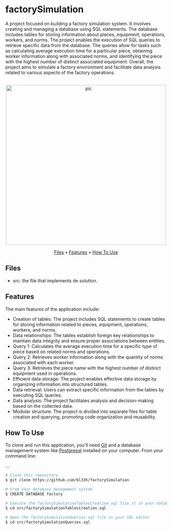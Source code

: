 # factorySimulation
A project focused on building a factory simulation system. It involves creating and managing a database using SQL statements. The database includes tables for storing information about pieces, equipment, operations, workers, and norms. The project enables the execution of SQL queries to retrieve specific data from the database. The queries allow for tasks such as calculating average execution time for a particular piece, obtaining worker information along with associated norms, and identifying the piece with the highest number of distinct associated equipment. Overall, the project aims to simulate a factory environment and facilitate data analysis related to various aspects of the factory operations.

<p align="center">
  <br>
  <img src="https://i.pinimg.com/originals/90/c2/bd/90c2bd3350b9804f8e12b5a35b304e58.gif" alt="pic" width="500">
  <br>
</p>
<p align="center" >
  <a href="#Files">Files</a> •
  <a href="#Features">Features</a> •
  <a href="#how-to-use">How To Use</a> 
</p>

## Files

- src: the file that implements de solution.

## Features
The main features of the application include:
- Creation of tables: The project includes SQL statements to create tables for storing information related to pieces, equipment, operations, workers, and norms.
- Data relationships: The tables establish foreign key relationships to maintain data integrity and ensure proper associations between entities.
- Query 1: Calculates the average execution time for a specific type of piece based on related norms and operations.
- Query 2: Retrieves worker information along with the quantity of norms associated with each worker.
- Query 3: Retrieves the piece name with the highest number of distinct equipment used in operations.
- Efficient data storage: The project enables effective data storage by organizing information into structured tables.
- Data retrieval: Users can extract specific information from the tables by executing SQL queries.
- Data analysis: The project facilitates analysis and decision-making based on the collected data.
- Modular structure: The project is divided into separate files for table creation and querying, promoting code organization and reusability.

## How To Use
To clone and run this application, you'll need [Git](https://git-scm.com) and a database management system like [Postgresql](https://www.postgresql.org/) installed on your computer. From your command line:

...
```bash
# Clone this repository
$ git clone https://github.com/bl33h/factorySimulation

# From your database management system
$ CREATE DATABASE factory

# Execute the factorySimulationTablesCreation.sql file it in your database management system
$ cd src/factorySimulationTablesCreation.sql

# Open the factorySimulationQueries.sql file in your SQL editor
$ cd src/factorySimulationQueries.sql
